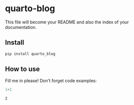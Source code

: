 quarto-blog
================

<!-- WARNING: THIS FILE WAS AUTOGENERATED! DO NOT EDIT! -->

This file will become your README and also the index of your
documentation.

## Install

``` sh
pip install quarto_blog
```

## How to use

Fill me in please! Don’t forget code examples:

``` python
1+1
```

    2
